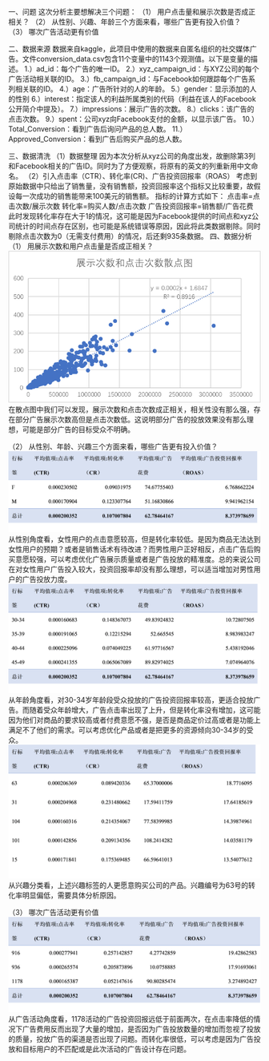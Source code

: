 一、问题
这次分析主要想解决三个问题：
（1） 用户点击量和展示次数是否成正相关？
（2） 从性别、兴趣、年龄三个方面来看，哪些广告更有投入价值？
（3） 哪次广告活动更有价值

二、数据来源
数据来自kaggle，此项目中使用的数据来自匿名组织的社交媒体广告。文件conversion_data.csv包含11个变量中的1143个观测值。以下是变量的描述。
1.）ad_id：每个广告的唯一ID。
2.）xyz_campaign_id：与XYZ公司的每个广告活动相关联的ID。
3.）fb_campaign_id：与Facebook如何跟踪每个广告系列相关联的ID。
4.）age：广告所针对的人的年龄。
5.）gender：显示添加的人的性别
6.）interest：指定该人的利益所属类别的代码（利益在该人的Facebook公开简介中提及）。
7.）impressions：展示广告的次数。
8.）clicks：该广告的点击次数。
9.）spent：公司xyz向Facebook支付的金额，以显示该广告。
10.）Total_Conversion：看到广告后询问产品的总人数。
11.）Approved_Conversion：看到广告后购买产品的总人数。

三、数据清洗
（1）数据整理
因为本次分析从xyz公司的角度出发，故删除第3列和Facebook相关的广告ID。同时为了方便观察，将原有的英文的列重新用中文命名。
（2）引入点击率（CTR）、转化率(CR)、广告投资回报率（ROAS）
考虑到原始数据中只给出了销售量，没有销售额，投资回报率这个指标又比较重要，故假设每一次成功的销售能带来100美元的销售额。
指标的计算方式如下：
点击率=点击次数/展示次数
转化率=购买人数/点击次数
广告投资回报率=销售额/广告花费
此时发现转化率存在大于1的情况，这可能是因为Facebook提供的时间点和xyz公司统计的时间点存在区别，也可能是系统错误等原因，因此将此类数据剔除。同时剔除点击次数为0（无需支付费用）的情况，后还剩935条数据。
四、数据分析
（1） 用展示次数和用户点击量是否成正相关？
 ![1](https://github.com/jiangliu4866/learn953.GitHub.io/blob/master/images/1.png) 
在散点图中我们可以发现，展示次数和点击次数成正相关，相关性没有那么强，存在部分广告展示次数高但是点击次数低。这说明部分广告的投放效果没有那么理想，可能是部分广告的目标受众不明确。

（2） 从性别、年龄、兴趣三个方面来看，哪些广告更有投入价值？
![2](https://github.com/jiangliu4866/learn953.GitHub.io/blob/master/images/2.png)
从性别角度看，女性用户的点击意愿较高，但是转化率较低。是因为商品无法达到女性用户的预期？或者是销售话术有待改进？而男性用户正好相反，点击广告后购买意愿较强，可以考虑优化广告展示质量或者是广告投放的精准度。总的来说公司在对女性用户广告投入较大，投资回报率却没有那么理想，可以适当增加对男性用户的广告投放力度。
![3](https://github.com/jiangliu4866/learn953.GitHub.io/blob/master/images/3.png)
从年龄角度看，对30-34岁年龄段受众投放的广告投资回报率较高，更适合投放广告。而随着受众年龄增大，广告点击率出现了上升，但是转化率没有增加，这可能因为他们对商品的要求较高或者付费意愿不强，是否是商品定价过高或者是功能上满足不了他们的需求。可以考虑优化产品或者是把更多的资源倾向30-34岁的受众。
![4](https://github.com/jiangliu4866/learn953.GitHub.io/blob/master/images/4.png)
从兴趣分类看，上述兴趣标签的人更愿意购买公司的产品。兴趣编号为63号的转化率明显偏低，需要具体分析原因。

（3） 哪次广告活动更有价值
![5](https://github.com/jiangliu4866/learn953.GitHub.io/blob/master/images/5.png)
从广告活动角度看，1178活动的广告投资回报远低于前面两次，在点击率降低的情况下广告费用反而出现了大量的增加，是否因为广告投放数量的增加而忽视了投放的质量，投放广告的渠道是否出现了问题。而转化率很低，可以考虑是因为广告投放和目标用户的不匹配或是此次活动的广告设计存在问题。





